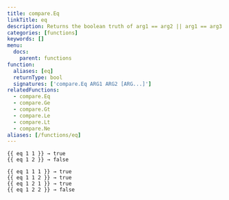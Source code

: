 ```yaml
---
title: compare.Eq
linkTitle: eq
description: Returns the boolean truth of arg1 == arg2 || arg1 == arg3.
categories: [functions]
keywords: []
menu:
  docs:
    parent: functions
function:
  aliases: [eq]
  returnType: bool
  signatures: ['compare.Eq ARG1 ARG2 [ARG...]']
relatedFunctions:
  - compare.Eq
  - compare.Ge
  - compare.Gt
  - compare.Le
  - compare.Lt
  - compare.Ne
aliases: [/functions/eq]
---
```


```go-html-template
{{ eq 1 1 }} → true
{{ eq 1 2 }} → false

{{ eq 1 1 1 }} → true
{{ eq 1 1 2 }} → true
{{ eq 1 2 1 }} → true
{{ eq 1 2 2 }} → false
```
